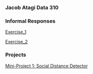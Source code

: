 ### Jacob Atagi Data 310

### Informal Responses
[Exercise_1](exercise1.md)

[Exercise_2](exercise_2.md)

### Projects
[Mini-Project 1: Social Distance Detector](Mini-Project_1.md)

